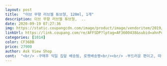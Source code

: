 ```yaml
---
layout: post 
title:  "이브 무향 러브젤 튜브형, 120ml, 1개" 
description: 이브 무향 러브젤 튜브형,  ..
date: 2020-09-19 07:27:36 
img: https://static.coupangcdn.com/image/product/image/vendoritem/2019/01/17/4193843435/ec53f7e5-8bf6-46de-9b0c-b1fdce6061d1.jpg 
linkUrl: https://link.coupang.com/re/AFFSDP?lptag=AF3600438&subid=ahnPublicAsk&pageKey=166126753&itemId=475998898&vendorItemId=4193843435&traceid=V0-113-505c5e47916906a8 
categories: [1014] 
color: CF36BB 
price: 27900 
author: Ask View Shop 
cont:  "<br/> -구매후 익일 집앞 배송됨, 로켓배송짱<br/><br/> -부드러운 편이고, 따갑거나 이런건 없었음<br/><br/> -아무래도 젤이 있어야 관계시에도 더 부드럽게 할 수 있을것 같아서 다른 젤도 써보고 하다가 이 젤이 좋고 친환경적인 제품이라고 들어서 구매해봄<br/><br/> -향은 매우 독하지는 않은편이었고, 향에 예민하시거나 민감하신분들은 다른 샘플이나 오프라인 매장에서 접해보시고 구매하시기를 추천<br/>1.<br/>구매동기<br/>2.<br/>배송<br/>3.<br/>향<br/>4.<br/>사용감<br/>5.<br/>개인적 총평<br/>개인적으로 향이 부담스럽진 않구요.<br/><br/>그리고 바른다고 매우 뜨겁워지고 이런제품은 절대 아닙니다.<br/><br/>그리고 성분적으로 매우 훌륭한 편이기 때문에 믿고 사용하고 있습니다.<br/><br/>나머지는 30분이 지나도 별로 마른다는 느낌은 없었음<br/>내 반쪽은 케이스가 그냥 화장품 같다며 거부담 없었음<br/>둘다 만족하며 잘 쓰고 있음<br/>만약에 젤을 처음 구매해보신다면 진입장벽도 낮고<br/>무조건 오프라인에서 직접 향 맡아보시고 구매하시는것을 추천합니다.<br/><br/>반쪽이 좀 아퍼하길래 이래저래 수소문해서 알아냄<br/>빨리 마른다고 하는분들 있는데 몸 밖 피부쪽에 쓰기에는<br/>사용해보고 평가하려고 상품평을 늦게 올리게  되었네요.<br/><br/>세정제 사용시 상처가 있으면 따갑듯이 작은상처가 있어도 따가워요.<br/>상처없으면 따갑지 않더라구요.<br/><br/>소중한 곳에 쓰일 친구라 비싸도 친환경재품을 샀음<br/>수용성이라 잘 씻겨나가서 좋아요.<br/><br/>이 제품은 개인적으로는 매우 만족하면서 쓰고 있는 제품입니다.<br/><br/>이브젤 강추합니다.<br/><br/>일단 샘플로 알러지있나 확인하고 썻음<br/>잘 사용하고 있어요.<br/><br/>처음 젤을 사용하는거라 어떤 것을 구매해야 할지 알수 없어 제품 리뷰만 엄청나게 훑어보고 있을때 사용자분들 평이 도움이 많이 되었습니다.<br/><br/>처음에 사용해보기 아주 좋은 젤이라 생각됩니다.<br/><br/>첨 사용하는거라 사실 살짝 부담이 되었지만 사용해보니 괜한 염려였단것을 알겠더라구요.<br/><br/>첨 사용하시는 분들 화학성분이 걱정된다면<br/>첫구매라 리뷰보고 구매결정을 할수 있게 도움받았구요.<br/><br/>피부가 거칠어지거나 이런것도 없었기 때문에 사용감은 좋다고 판단이 됨<br/>하지만 약간 빨리 마르는 기분이 들어서 중간중간 다시 도포하긴 해야합니다.<br/><br/>한계가 있는듯함 글리세린을 쓸 수가 없으니 어쩔 수 없는듯<br/>향도 거의 없고 예민하게 올라오는것도 없어서 쓰면서도 만족함을 느끼고 있는 제품입니다.<br/><br/>향에 대한부분은 위에도 썼지만 만약에 향에 정말 민감하신분들은<br/>" 
---
```

